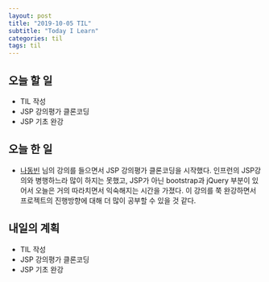 ```yaml
---
layout: post
title: "2019-10-05 TIL"
subtitle: "Today I Learn"
categories: til
tags: til
---
```

## 오늘 할 일
- TIL 작성
- JSP 강의평가 클론코딩
- JSP 기초 완강


## 오늘 한 일
- [나동빈] 님의 강의를 들으면서 JSP 강의평가 클론코딩을 시작했다. 인프런의 JSP강의와 병행하느라 많이 하지는 못했고, JSP가 아닌 bootstrap과 jQuery 부분이 있어서 오늘은 거의 따라치면서 익숙해지는 시간을 가졌다. 이 강의를 쭉 완강하면서 프로젝트의 진행방향에 대해 더 많이 공부할 수 있을 것 같다.
  

## 내일의 계획
- TIL 작성
- JSP 강의평가 클론코딩
- JSP 기초 완강


[나동빈]: https://www.youtube.com/playlist?list=PLRx0vPvlEmdAdWCQeUPnyMZ4PsW3dGuFB